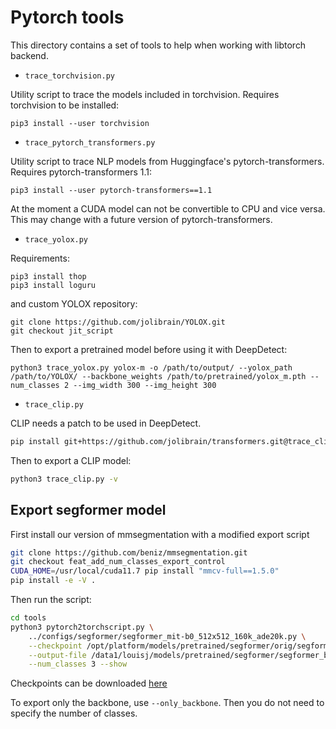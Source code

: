 # Pytorch tools

This directory contains a set of tools to help when working with libtorch backend.

* `trace_torchvision.py`

Utility script to trace the models included in torchvision. Requires torchvision to be installed:
```
pip3 install --user torchvision
```

* `trace_pytorch_transformers.py`

Utility script to trace NLP models from Huggingface's pytorch-transformers. Requires pytorch-transformers 1.1:
```
pip3 install --user pytorch-transformers==1.1
```
At the moment a CUDA model can not be convertible to CPU and vice versa. This may change with a future version of pytorch-transformers.

* `trace_yolox.py`

Requirements:

```
pip3 install thop
pip3 install loguru
```
and custom YOLOX repository:
```
git clone https://github.com/jolibrain/YOLOX.git
git checkout jit_script
```

Then to export a pretrained model before using it with DeepDetect:

```
python3 trace_yolox.py yolox-m -o /path/to/output/ --yolox_path /path/to/YOLOX/ --backbone_weights /path/to/pretrained/yolox_m.pth --num_classes 2 --img_width 300 --img_height 300
```

* `trace_clip.py`

CLIP needs a patch to be used in DeepDetect.
```bash
pip install git+https://github.com/jolibrain/transformers.git@trace_clip
```
Then to export a CLIP model:
```bash
python3 trace_clip.py -v
```

## Export segformer model

First install our version of mmsegmentation with a modified export script
```bash
git clone https://github.com/beniz/mmsegmentation.git
git checkout feat_add_num_classes_export_control
CUDA_HOME=/usr/local/cuda11.7 pip install "mmcv-full==1.5.0"
pip install -e -V .
```

Then run the script:
```bash
cd tools
python3 pytorch2torchscript.py \
    ../configs/segformer/segformer_mit-b0_512x512_160k_ade20k.py \
    --checkpoint /opt/platform/models/pretrained/segformer/orig/segformer_mit-b0_512x512_160k_ade20k.pth \
    --output-file /data1/louisj/models/pretrained/segformer/segformer_b0_512_cls3.pt \
    --num_classes 3 --show
```

Checkpoints can be downloaded [here](https://github.com/open-mmlab/mmsegmentation/tree/main/configs/segformer)

To export only the backbone, use `--only_backbone`. Then you do not need to specify the number of classes.
